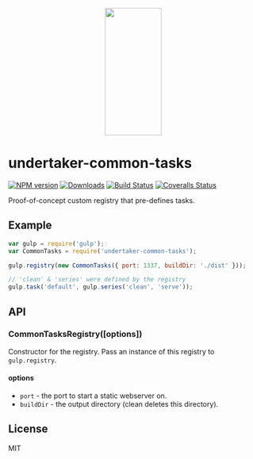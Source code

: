 <p align="center">
  <a href="https://gulpjs.com">
    <img height="257" width="114" src="https://raw.githubusercontent.com/gulpjs/artwork/master/gulp-2x.png">
  </a>
</p>

# undertaker-common-tasks

[![NPM version][npm-image]][npm-url] [![Downloads][downloads-image]][npm-url] [![Build Status][ci-image]][ci-url] [![Coveralls Status][coveralls-image]][coveralls-url]

Proof-of-concept custom registry that pre-defines tasks.

## Example

```js
var gulp = require('gulp');
var CommonTasks = require('undertaker-common-tasks');

gulp.registry(new CommonTasks({ port: 1337, buildDir: './dist' }));

// 'clean' & 'series' were defined by the registry
gulp.task('default', gulp.series('clean', 'serve'));
```

## API

### CommonTasksRegistry([options])

Constructor for the registry. Pass an instance of this registry to `gulp.registry`.

#### options

- `port` - the port to start a static webserver on.
- `buildDir` - the output directory (clean deletes this directory).

## License

MIT

<!-- prettier-ignore-start -->

[downloads-image]: https://img.shields.io/npm/dm/undertaker-common-tasks.svg?style=flat-square
[npm-url]: https://www.npmjs.com/package/undertaker-common-tasks
[npm-image]: https://img.shields.io/npm/v/undertaker-common-tasks.svg?style=flat-square
[ci-url]: https://github.com/gulpjs/undertaker-common-tasks/actions?query=workflow:dev
[ci-image]: https://img.shields.io/github/workflow/status/gulpjs/undertaker-common-tasks/dev?style=flat-square
[coveralls-url]: https://coveralls.io/r/gulpjs/undertaker-common-tasks
[coveralls-image]: https://img.shields.io/coveralls/gulpjs/undertaker-common-tasks.svg?style=flat-square

<!-- prettier-ignore-start -->
